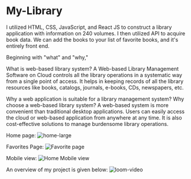 # My-Library
I utilized HTML, CSS, JavaScript, and React JS to construct a library application with information on 240 volumes. I then utilized API to acquire book data. We can add the books to your list of favorite books, and it's entirely front end. 

Beginning with "what" and "why," 

What is web-based library system?
    A Web-based Library Management Software on Cloud controls all the library operations in a systematic way from a single point of access. It helps in keeping records of all the library resources like books, catalogs, journals, e-books, CDs, newspapers, etc.

Why a web application is suitable for a library management system?
    Why choose a web-based library system? A web-based system is more convenient than traditional desktop applications. Users can easily access the cloud or web-based application from anywhere at any time. It is also cost-effective solutions to manage burdensome library operations.
    
    
Home page:
![home-large](https://user-images.githubusercontent.com/110757279/190892262-92b3a320-84f1-4c11-9f98-9101d03ba298.png)

Favorites Page:
![Favorite page](https://user-images.githubusercontent.com/110757279/190892330-68903a9a-a8d1-492a-9fa0-af3e5aaaacbf.png)

Mobile view:
![Home Mobile view](https://user-images.githubusercontent.com/110757279/190892417-ece3d350-8536-416c-b43e-f070be23f6df.png)

An overview of my project is given below: 
![loom-video](https://www.loom.com/share/0b095bf19685458fbd1c41cea87c0c0b)

